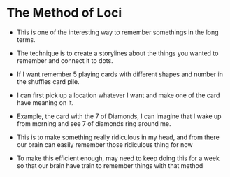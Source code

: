# The Method of Loci 
- This is one of the interesting way to remember somethings in the long terms.

- The technique is to create a storylines about the things you wanted to remember and connect it to dots. 

- If I want remember 5 playing cards with different shapes and number in the shuffles card pile.

- I can first pick up a location whatever I want and make one of the card have meaning on it.

- Example, the card with the 7 of Diamonds, I can imagine that I wake up from morning and see 7 of diamonds ring around me.  

- This is to make something really ridiculous in my head, and from there our brain can easily remember those ridiculous thing for now 

- To make this efficient enough, may need to keep doing this for a week so that our brain have train to remember things with that method